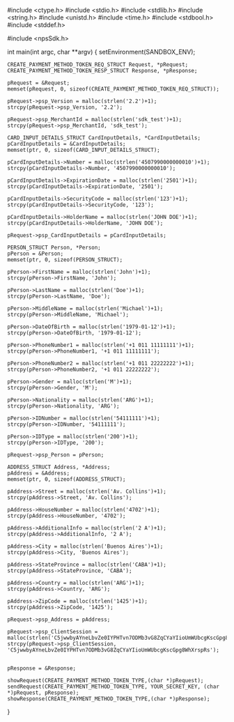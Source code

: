 #include <ctype.h>
#include <stdio.h>
#include <stdlib.h>
#include <string.h>
#include <unistd.h>
#include <time.h>
#include <stdbool.h>
#include <stddef.h>

#include <npsSdk.h>

int main(int argc, char **argv) {
    setEnvironment(SANDBOX_ENV);

    CREATE_PAYMENT_METHOD_TOKEN_REQ_STRUCT Request, *pRequest;
    CREATE_PAYMENT_METHOD_TOKEN_RESP_STRUCT Response, *pResponse;

    pRequest = &Request;
    memset(pRequest, 0, sizeof(CREATE_PAYMENT_METHOD_TOKEN_REQ_STRUCT));

    pRequest->psp_Version = malloc(strlen('2.2')+1);
    strcpy(pRequest->psp_Version, '2.2');

    pRequest->psp_MerchantId = malloc(strlen('sdk_test')+1);
    strcpy(pRequest->psp_MerchantId, 'sdk_test');

    CARD_INPUT_DETAILS_STRUCT CardInputDetails, *CardInputDetails;
    pCardInputDetails = &CardInputDetails;
    memset(ptr, 0, sizeof(CARD_INPUT_DETAILS_STRUCT);

    pCardInputDetails->Number = malloc(strlen('4507990000000010')+1);
    strcpy(pCardInputDetails->Number, '4507990000000010');

    pCardInputDetails->ExpirationDate = malloc(strlen('2501')+1);
    strcpy(pCardInputDetails->ExpirationDate, '2501');

    pCardInputDetails->SecurityCode = malloc(strlen('123')+1);
    strcpy(pCardInputDetails->SecurityCode, '123');

    pCardInputDetails->HolderName = malloc(strlen('JOHN DOE')+1);
    strcpy(pCardInputDetails->HolderName, 'JOHN DOE');

    pRequest->psp_CardInputDetails = pCardInputDetails;

    PERSON_STRUCT Person, *Person;
    pPerson = &Person;
    memset(ptr, 0, sizeof(PERSON_STRUCT);

    pPerson->FirstName = malloc(strlen('John')+1);
    strcpy(pPerson->FirstName, 'John');

    pPerson->LastName = malloc(strlen('Doe')+1);
    strcpy(pPerson->LastName, 'Doe');

    pPerson->MiddleName = malloc(strlen('Michael')+1);
    strcpy(pPerson->MiddleName, 'Michael');

    pPerson->DateOfBirth = malloc(strlen('1979-01-12')+1);
    strcpy(pPerson->DateOfBirth, '1979-01-12');

    pPerson->PhoneNumber1 = malloc(strlen('+1 011 11111111')+1);
    strcpy(pPerson->PhoneNumber1, '+1 011 11111111');

    pPerson->PhoneNumber2 = malloc(strlen('+1 011 22222222')+1);
    strcpy(pPerson->PhoneNumber2, '+1 011 22222222');

    pPerson->Gender = malloc(strlen('M')+1);
    strcpy(pPerson->Gender, 'M');

    pPerson->Nationality = malloc(strlen('ARG')+1);
    strcpy(pPerson->Nationality, 'ARG');

    pPerson->IDNumber = malloc(strlen('54111111')+1);
    strcpy(pPerson->IDNumber, '54111111');

    pPerson->IDType = malloc(strlen('200')+1);
    strcpy(pPerson->IDType, '200');

    pRequest->psp_Person = pPerson;

    ADDRESS_STRUCT Address, *Address;
    pAddress = &Address;
    memset(ptr, 0, sizeof(ADDRESS_STRUCT);

    pAddress->Street = malloc(strlen('Av. Collins')+1);
    strcpy(pAddress->Street, 'Av. Collins');

    pAddress->HouseNumber = malloc(strlen('4702')+1);
    strcpy(pAddress->HouseNumber, '4702');

    pAddress->AdditionalInfo = malloc(strlen('2 A')+1);
    strcpy(pAddress->AdditionalInfo, '2 A');

    pAddress->City = malloc(strlen('Buenos Aires')+1);
    strcpy(pAddress->City, 'Buenos Aires');

    pAddress->StateProvince = malloc(strlen('CABA')+1);
    strcpy(pAddress->StateProvince, 'CABA');

    pAddress->Country = malloc(strlen('ARG')+1);
    strcpy(pAddress->Country, 'ARG');

    pAddress->ZipCode = malloc(strlen('1425')+1);
    strcpy(pAddress->ZipCode, '1425');

    pRequest->psp_Address = pAddress;

    pRequest->psp_ClientSession = malloc(strlen('C5jwwbyAYneLbvZe0IYPHTvn7ODMb3vG8ZqCYaYIioUmWUbcgKscGpg8WhXrspRs')+1);
    strcpy(pRequest->psp_ClientSession, 'C5jwwbyAYneLbvZe0IYPHTvn7ODMb3vG8ZqCYaYIioUmWUbcgKscGpg8WhXrspRs');


    pResponse = &Response;

    showRequest(CREATE_PAYMENT_METHOD_TOKEN_TYPE,(char *)pRequest);
    sendRequest(CREATE_PAYMENT_METHOD_TOKEN_TYPE, YOUR_SECRET_KEY, (char *)pRequest, pResponse);
    showResponse(CREATE_PAYMENT_METHOD_TOKEN_TYPE,(char *)pResponse);
}
